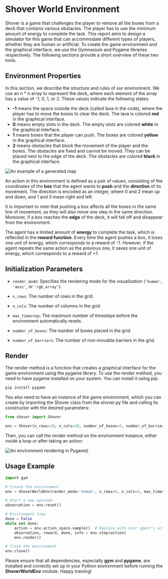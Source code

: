 # Shover World Environment
Shover is a game that challenges the player to remove all the boxes from a deck that contains various obstacles. The player has to use the minimum amount of energy to complete the task. This report aims to design a simulator for this game that can accommodate different types of players, whether they are human or artificial.
To create the game environment and the graphical interface, we use the Gymnasium and Pygame libraries respectively. The following sections provide a short overview of these two tools.

## Environment Properties
In this section, we describe the structure and rules of our environment. 
We use an n * n array to represent the deck, where each element of the array has a value of -1, 0, 1, or 2. These values indicate the following states:
- **-1** means the space outside the deck (called lava in the code), where the player has to move the boxes to clear the deck. The lava is colored **red** in the graphical interface.
- **0** means empty slots in the deck. The empty slots are colored **white** in the graphical interface.
- **1** means boxes that the player can push. The boxes are colored **yellow** in the graphical interface.
- **2** means obstacles that block the movement of the player and the boxes. The obstacles are fixed and cannot be moved. They can be placed next to the edge of the deck. The obstacles are colored **black** in the graphical interface.

![An example of a generated map](Shover-World/images/map.png)

An action in this environment is defined as a pair of values, consisting of the coordinates of the **box** that the agent wants to **push** and the **direction** of its movement. The direction is encoded as an integer, where 0 and 2 mean up and down, and 1 and 3 mean right and left. 

It is important to note that pushing a box affects all the boxes in the same line of movement, as they will also move one step in the same direction. Moreover, if a box reaches the **edge** of the deck, it will fall off and disappear from the environment.

The agent has a limited amount of **energy** to complete the task, which is reflected in the **reward function**. Every time the agent pushes a box, it loses one unit of energy, which corresponds to a reward of -1. However, if the agent repeats the same action as the previous one, it saves one unit of energy, which corresponds to a reward of +1.

## Initialization Parameters
- `render_mode`: Specifies the rendering mode for the visualization (`'human'`, `'ansi'`, or `'rgb_array'`).

- `n_rows`: The number of rows in the grid.

- `n_cols`: The number of columns in the grid.

- `max_timestep`: The maximum number of timesteps before the environment automatically resets.

- `number_of_boxes`: The number of boxes placed in the grid.

- `number_of_barriers`: The number of non-movable barriers in the grid.

## Render
The render method is a function that creates a graphical interface for the game environment using the pygame library.
To use the render method, you need to have pygame installed on your system. You can install it using pip:

```bash
pip install pygame
```

You also need to have an instance of the game environment, which you can create by importing the Shover class from the shover.py file and calling its constructor with the desired parameters:

```python
from shover import Shover

env = Shover(n_rows=10, n_cols=10, number_of_boxes=5, number_of_barriers=10, render_mode="human")
```

Then, you can call the render method on the environment instance, either inside a loop or after taking an action:

![An environment rendering in Pygame](/Shover-World/images/game.png))

## Usage Example 
```python
import gym

# Create the environment
env = ShoverWorldEnv(render_mode='human', n_rows=6, n_cols=6, max_timestep=100, number_of_boxes=10, number_of_barriers=4)

# Start a new episode
observation = env.reset()

# Environment loop
done = False
while not done:
    action = env.action_space.sample()  # Replace with your agent's action
    observation, reward, done, info = env.step(action)
    env.render()

# Close the environment
env.close()
```
Please ensure that all dependencies, especially **gym** and **pygame**, are installed and correctly set up in your Python environment before running the **ShoverWorldEnv** module. Happy training!


